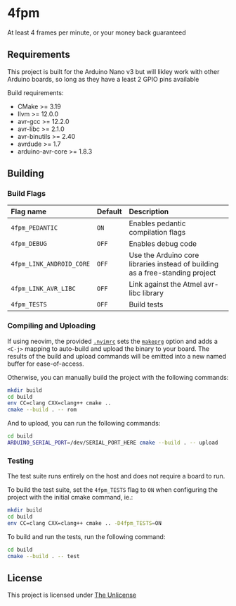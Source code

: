 # 4fpm
At least 4 frames per minute, or your money back guaranteed

## Requirements
This project is built for the Arduino Nano v3 but will likley work with other
Arduino boards, so long as they have a least 2 GPIO pins available

Build requirements:
 - CMake >= 3.19
 - llvm >= 12.0.0
 - avr-gcc >= 12.2.0
 - avr-libc >= 2.1.0
 - avr-binutils >= 2.40
 - avrdude >= 1.7
 - arduino-avr-core >= 1.8.3

## Building
### Build Flags
| Flag name | Default | Description |
| :--- | :--- | :--- |
| `4fpm_PEDANTIC` | `ON` | Enables pedantic compilation flags |
| `4fpm_DEBUG` | `OFF` | Enables debug code |
| `4fpm_LINK_ANDROID_CORE` | `OFF` | Use the Arduino core libraries instead of building as a free-standing project |
| `4fpm_LINK_AVR_LIBC` | `OFF` | Link against the Atmel avr-libc library |
| `4fpm_TESTS` | `OFF` | Build tests |

### Compiling and Uploading
If using neovim, the provided [`.nvimrc`](./.nvimrc) sets the
[`makeprg`](https://neovim.io/doc/user/options.html#'makeprg') option and adds
a `<C-j>` mapping to auto-build and upload the binary to your board. The
results of the build and upload commands will be emitted into a new named
buffer for ease-of-access.

Otherwise, you can manually build the project with the following commands:
```sh
mkdir build
cd build
env CC=clang CXX=clang++ cmake ..
cmake --build . -- rom
```

And to upload, you can run the following commands:
```sh
cd build
ARDUINO_SERIAL_PORT=/dev/SERIAL_PORT_HERE cmake --build . -- upload
```

### Testing
The test suite runs entirely on the host and does not require a board to run.

To build the test suite, set the `4fpm_TESTS` flag to `ON` when configuring the
project with the initial cmake command, ie.:
```sh
mkdir build
cd build
env CC=clang CXX=clang++ cmake .. -D4fpm_TESTS=ON
```

To build and run the tests, run the following command:
```sh
cd build
cmake --build . -- test
```

## License
This project is licensed under [The Unlicense](./LICENSE)
